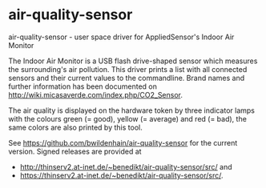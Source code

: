 air-quality-sensor
==================

air-quality-sensor - user space driver for AppliedSensor's Indoor Air Monitor

The Indoor Air Monitor is a USB flash drive-shaped sensor which measures
the surrounding's air pollution. This driver prints a list with all
connected sensors and their current values to the commandline.
Brand names and further information has been documented on
<http://wiki.micasaverde.com/index.php/CO2_Sensor>.

The air quality is displayed on the hardware token by three indicator
lamps with the colours green (= good), yellow (= average) and red (=
bad), the same colors are also printed by this tool.

See <https://github.com/bwildenhain/air-quality-sensor> for the current
version. Signed releases are provided at

*	<http://thinserv2.at-inet.de/~benedikt/air-quality-sensor/src/> and
*	<https://thinserv2.at-inet.de/~benedikt/air-quality-sensor/src/>.
